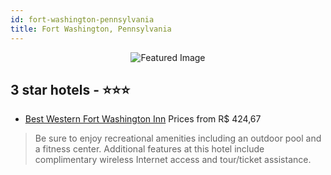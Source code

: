```yaml
---
id: fort-washington-pennsylvania
title: Fort Washington, Pennsylvania
---
```


<center><img src="https://i.travelapi.com/hotels/1000000/50000/49600/49558/8f2e415b_z.jpg" alt="Featured Image" /></center>


##  3 star hotels - ⭐️⭐️⭐️

-    [Best Western Fort Washington Inn](https://us.hurb.com/hotels/fort-washington/best-western-fort-washington-inn-JNP-JP072032?cmp=18055) Prices from R$ 424,67
   > Be sure to enjoy recreational amenities including an outdoor pool and a fitness center. Additional features at this hotel include complimentary wireless Internet access and tour/ticket assistance.
